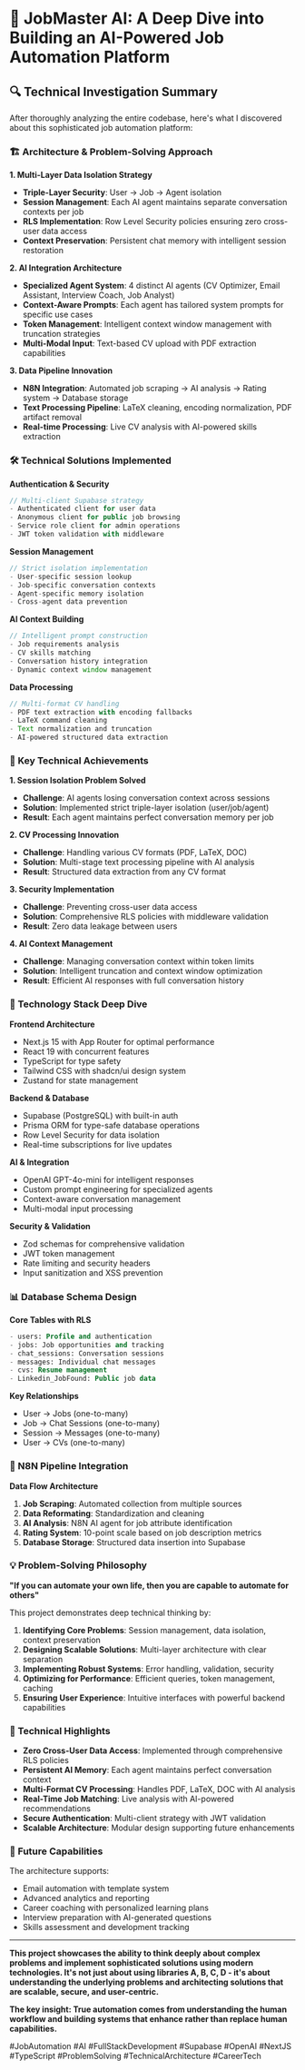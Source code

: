 # 🚀 JobMaster AI: A Deep Dive into Building an AI-Powered Job Automation Platform

## 🔍 **Technical Investigation Summary**

After thoroughly analyzing the entire codebase, here's what I discovered about this sophisticated job automation platform:

### **🏗️ Architecture & Problem-Solving Approach**

**1. Multi-Layer Data Isolation Strategy**
- **Triple-Layer Security**: User → Job → Agent isolation
- **Session Management**: Each AI agent maintains separate conversation contexts per job
- **RLS Implementation**: Row Level Security policies ensuring zero cross-user data access
- **Context Preservation**: Persistent chat memory with intelligent session restoration

**2. AI Integration Architecture**
- **Specialized Agent System**: 4 distinct AI agents (CV Optimizer, Email Assistant, Interview Coach, Job Analyst)
- **Context-Aware Prompts**: Each agent has tailored system prompts for specific use cases
- **Token Management**: Intelligent context window management with truncation strategies
- **Multi-Modal Input**: Text-based CV upload with PDF extraction capabilities

**3. Data Pipeline Innovation**
- **N8N Integration**: Automated job scraping → AI analysis → Rating system → Database storage
- **Text Processing Pipeline**: LaTeX cleaning, encoding normalization, PDF artifact removal
- **Real-time Processing**: Live CV analysis with AI-powered skills extraction

### **🛠️ Technical Solutions Implemented**

**Authentication & Security**
```typescript
// Multi-client Supabase strategy
- Authenticated client for user data
- Anonymous client for public job browsing
- Service role client for admin operations
- JWT token validation with middleware
```

**Session Management**
```typescript
// Strict isolation implementation
- User-specific session lookup
- Job-specific conversation contexts
- Agent-specific memory isolation
- Cross-agent data prevention
```

**AI Context Building**
```typescript
// Intelligent prompt construction
- Job requirements analysis
- CV skills matching
- Conversation history integration
- Dynamic context window management
```

**Data Processing**
```typescript
// Multi-format CV handling
- PDF text extraction with encoding fallbacks
- LaTeX command cleaning
- Text normalization and truncation
- AI-powered structured data extraction
```

### **🎯 Key Technical Achievements**

**1. Session Isolation Problem Solved**
- **Challenge**: AI agents losing conversation context across sessions
- **Solution**: Implemented strict triple-layer isolation (user/job/agent)
- **Result**: Each agent maintains perfect conversation memory per job

**2. CV Processing Innovation**
- **Challenge**: Handling various CV formats (PDF, LaTeX, DOC)
- **Solution**: Multi-stage text processing pipeline with AI analysis
- **Result**: Structured data extraction from any CV format

**3. Security Implementation**
- **Challenge**: Preventing cross-user data access
- **Solution**: Comprehensive RLS policies with middleware validation
- **Result**: Zero data leakage between users

**4. AI Context Management**
- **Challenge**: Managing conversation context within token limits
- **Solution**: Intelligent truncation and context window optimization
- **Result**: Efficient AI responses with full conversation history

### **🔧 Technology Stack Deep Dive**

**Frontend Architecture**
- Next.js 15 with App Router for optimal performance
- React 19 with concurrent features
- TypeScript for type safety
- Tailwind CSS with shadcn/ui design system
- Zustand for state management

**Backend & Database**
- Supabase (PostgreSQL) with built-in auth
- Prisma ORM for type-safe database operations
- Row Level Security for data isolation
- Real-time subscriptions for live updates

**AI & Integration**
- OpenAI GPT-4o-mini for intelligent responses
- Custom prompt engineering for specialized agents
- Context-aware conversation management
- Multi-modal input processing

**Security & Validation**
- Zod schemas for comprehensive validation
- JWT token management
- Rate limiting and security headers
- Input sanitization and XSS prevention

### **📊 Database Schema Design**

**Core Tables with RLS**
```sql
- users: Profile and authentication
- jobs: Job opportunities and tracking
- chat_sessions: Conversation sessions
- messages: Individual chat messages
- cvs: Resume management
- Linkedin_JobFound: Public job data
```

**Key Relationships**
- User → Jobs (one-to-many)
- Job → Chat Sessions (one-to-many)
- Session → Messages (one-to-many)
- User → CVs (one-to-many)

### **🚀 N8N Pipeline Integration**

**Data Flow Architecture**
1. **Job Scraping**: Automated collection from multiple sources
2. **Data Reformating**: Standardization and cleaning
3. **AI Analysis**: N8N AI agent for job attribute identification
4. **Rating System**: 10-point scale based on job description metrics
5. **Database Storage**: Structured data insertion into Supabase

### **💡 Problem-Solving Philosophy**

**"If you can automate your own life, then you are capable to automate for others"**

This project demonstrates deep technical thinking by:

1. **Identifying Core Problems**: Session management, data isolation, context preservation
2. **Designing Scalable Solutions**: Multi-layer architecture with clear separation
3. **Implementing Robust Systems**: Error handling, validation, security
4. **Optimizing for Performance**: Efficient queries, token management, caching
5. **Ensuring User Experience**: Intuitive interfaces with powerful backend capabilities

### **🎯 Technical Highlights**

- **Zero Cross-User Data Access**: Implemented through comprehensive RLS policies
- **Persistent AI Memory**: Each agent maintains perfect conversation context
- **Multi-Format CV Processing**: Handles PDF, LaTeX, DOC with AI analysis
- **Real-Time Job Matching**: Live analysis with AI-powered recommendations
- **Secure Authentication**: Multi-client strategy with JWT validation
- **Scalable Architecture**: Modular design supporting future enhancements

### **🔮 Future Capabilities**

The architecture supports:
- Email automation with template system
- Advanced analytics and reporting
- Career coaching with personalized learning plans
- Interview preparation with AI-generated questions
- Skills assessment and development tracking

---

**This project showcases the ability to think deeply about complex problems and implement sophisticated solutions using modern technologies. It's not just about using libraries A, B, C, D - it's about understanding the underlying problems and architecting solutions that are scalable, secure, and user-centric.**

**The key insight: True automation comes from understanding the human workflow and building systems that enhance rather than replace human capabilities.**

#JobAutomation #AI #FullStackDevelopment #Supabase #OpenAI #NextJS #TypeScript #ProblemSolving #TechnicalArchitecture #CareerTech 